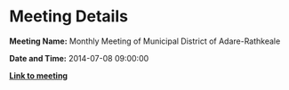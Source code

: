 # Meeting Details

**Meeting Name:** Monthly Meeting of Municipal District of Adare-Rathkeale

**Date and Time:** 2014-07-08 09:00:00

**<a href="https://www.limerick.ie/council/whats-on/monthly-meeting-municipal-district-adare-rathkeale-10" target="_blank">Link to meeting</a>**
